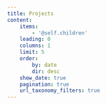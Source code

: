 ```yaml
---
title: Projects
content:
    items:
        - '@self.children'
    leading: 0
    columns: 1
    limit: 5
    order:
        by: date
        dir: desc
    show_date: true
    pagination: true
    url_taxonomy_filters: true
---
```



